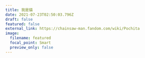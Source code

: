 ```yaml
---
title: 我是貓
date: 2021-07-23T02:50:03.796Z
draft: false
featured: false
external_link: https://chainsaw-man.fandom.com/wiki/Pochita
image:
  filename: featured
  focal_point: Smart
  preview_only: false
---
```

